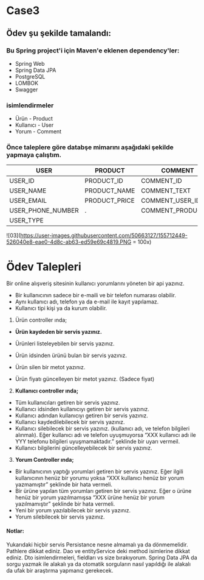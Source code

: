 # Case3
## Ödev şu şekilde tamalandı:

### Bu Spring project'i için Maven'e eklenen dependency'ler:

- Spring Web
- Spring Data JPA
- PostgreSQL
- LOMBOK
- Swagger

### isimlendirmeler
- Ürün  - Product
- Kullanıcı  - User
- Yorum  - Comment

### Önce taleplere göre databşe mimarını aşağıdaki şekilde yapmaya çalıştım.

|USER| PRODUCT | COMMENT|
| ---| --- | ---|
|USER_ID|PRODUCT_ID|COMMENT_ID|
|USER_NAME|PRODUCT_NAME|COMMENT_TEXT|
|USER_EMAIL |PRODUCT_PRICE|COMMENT_USER_ID|
|USER_PHONE_NUMBER|.|COMMENT_PRODUCT_ID
|USER_TYPE| |

![03](https://user-images.githubusercontent.com/50663127/155712449-526040e8-eae0-4d8c-ab63-ed59e69c4819.PNG = 100x)






# Ödev Talepleri
Bir online alışveriş sitesinin kullanıcı yorumlarını yöneten bir api yazınız.
- Bir kullanıcının sadece bir e-maili ve bir telefon numarası olabilir.
- Aynı kullanıcı adı, telefon ya da e-mail ile kayıt yapılamaz.
- Kullanıcı tipi kişi ya da kurum olabilir.
1. Ürün controller ında;



-  **Ürün kaydeden bir servis yazınız.**
  
 - Ürünleri listeleyebilen bir servis yazınız.
  
  - Ürün idsinden ürünü bulan bir servis yazınız.
  
  - Ürün silen bir metot yazınız.
  
  - Ürün fiyatı güncelleyen bir metot yazınız. (Sadece fiyat)
  
  
  
2. **Kullanıcı controller ında;**


- Tüm kullanıcıları getiren bir servis yazınız.
- Kullanıcı idsinden kullanıcıyı getiren bir servis yazınız.
- Kullanıcı adından kullanıcıyı getiren bir servis yazınız.
- Kullanıcı kaydedilebilecek bir servis yazınız.
- Kullanıcı silebilecek bir servis yazınız. (kullanıcı adı, ve telefon bilgileri alınmalı). Eğer kullanıcı
adı ve telefon uyuşmuyorsa “XXX kullanıcı adı ile YYY telefonu bilgileri uyuşmamaktadır.”
şeklinde bir uyarı vermeil.
- Kullanıcı bilgilerini güncelleyebilecek bir servis yazınız.


3. **Yorum Controller ında;**
- Bir kullanıcının yaptığı yorumlari getiren bir servis yazınız. Eğer ilgili kullanıcının henüz bir
yorumu yoksa “XXX kullanıcı henüz bir yorum yazmamıştır” şeklinde bir hata vermeli.
- Bir ürüne yapılan tüm yorumları getiren bir servis yazınız. Eğer o ürüne henüz bir yorum
yazılmamışsa “XXX ürüne henüz bir yorum yazılmamıştır” şeklinde bir hata vermeli.
- Yeni bir yorum yazılabilecek bir servis yazınız.
- Yorum silebilecek bir servis yazınız.
#### Notlar:
Yukarıdaki hiçbir servis Persistance nesne almamalı ya da dönmemelidir.
Pathlere dikkat ediniz.
Dao ve entityService deki method isimlerine dikkat ediniz.
Dto isimlendirmeleri, fieldları vs size bırakıyorum.
Spring Data JPA da sorgu yazmak ile alakalı ya da otomatik sorguların nasıl yapıldığı ile alakalı da ufak
bir araştırma yapmanız gerekecek. 

